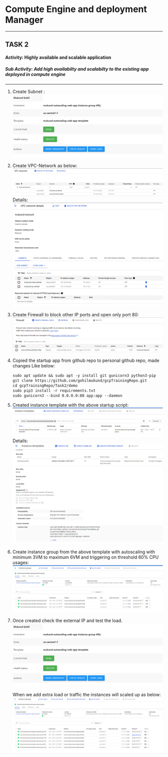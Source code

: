 # Compute Engine and deployment Manager
***

## TASK 2

#### Activity: Highly available and scalable application

##### Sub Activity: Add high availabilty and scalabilty to the existing app deployed in compute engine
---

1. Create Subnet :
    ![alt text][Subnet]


2. Create VPC-Network as below:
    ![alt text][VPCNetwork]
    Details:
    ![alt text][VPCNetworkDetails]

3. Create Firewall to block other IP ports and open only port 80:
    ![alt text][Firewall]

4. Copied the startup app from github repo to personal github repo, made changes Like below:
    ```shell
    sudo apt update && sudo apt -y install git gunicorn3 python3-pip
    git clone https://github.com/gohilmukund/gcpTrainingRepo.git
    cd gcpTrainingRepo/Task2/demo
    sudo pip3 install -r requirements.txt
    sudo gunicorn3 --bind 0.0.0.0:80 app:app --daemon
    ```

5. Created instance template with the above startup script:
    ![alt text][InstanceTemplate]
    Details:
    ![alt text][InstanceTemplateDetails]

6. Create instance group from the above template with autoscaling with minimum 3VM to maximum 6VM and triggering on threshold 60% CPU usages:
    ![alt text][InstanceGroup]


7. Once created check the external IP and test the load.
    ![alt text][ExternalIP]

    When we add extra load or traffic the instances will scaled up as below:
    ![alt text][InstanceGroupScaledUp]






[ExternalIP]: https://github.com/gohilmukund/gcpTrainingRepo/blob/main/Task2/pics/Instance%20External%20Link%20site.png?raw=true "ExternalIP"

[Firewall]: https://github.com/gohilmukund/gcpTrainingRepo/blob/main/Task2/pics/firewall.png?raw=true "Firewall"

[InstanceGroup]: https://github.com/gohilmukund/gcpTrainingRepo/blob/main/Task2/pics/Instance%20Group.png?raw=true "InstanceGroup"

[InstanceGroupScaledUp]: https://github.com/gohilmukund/gcpTrainingRepo/blob/main/Task2/pics/Instance%20Group%20Scalled%20up.png?raw=true "InstanceGroupScaledUp"

[InstanceTemplate]: https://github.com/gohilmukund/gcpTrainingRepo/blob/main/Task2/pics/Instance%20Template.png?raw=true "InstanceTemplate"

[InstanceTemplateDetails]: https://github.com/gohilmukund/gcpTrainingRepo/blob/main/Task2/pics/Instance%20Template%20Details.png?raw=true "InstanceTemplateDetails"

[VPCNetwork]: https://github.com/gohilmukund/gcpTrainingRepo/blob/main/Task2/pics/VPC%20network.png?raw=true "VPCNetwork"

[VPCNetworkDetails]: https://github.com/gohilmukund/gcpTrainingRepo/blob/main/Task2/pics/VPC%20network%20details.png?raw=true "VPCNetworkDetails"

[Subnet]: https://github.com/gohilmukund/gcpTrainingRepo/blob/main/Task2/pics/Instance%20External%20Link%20site.png?raw=true "Subnet"
